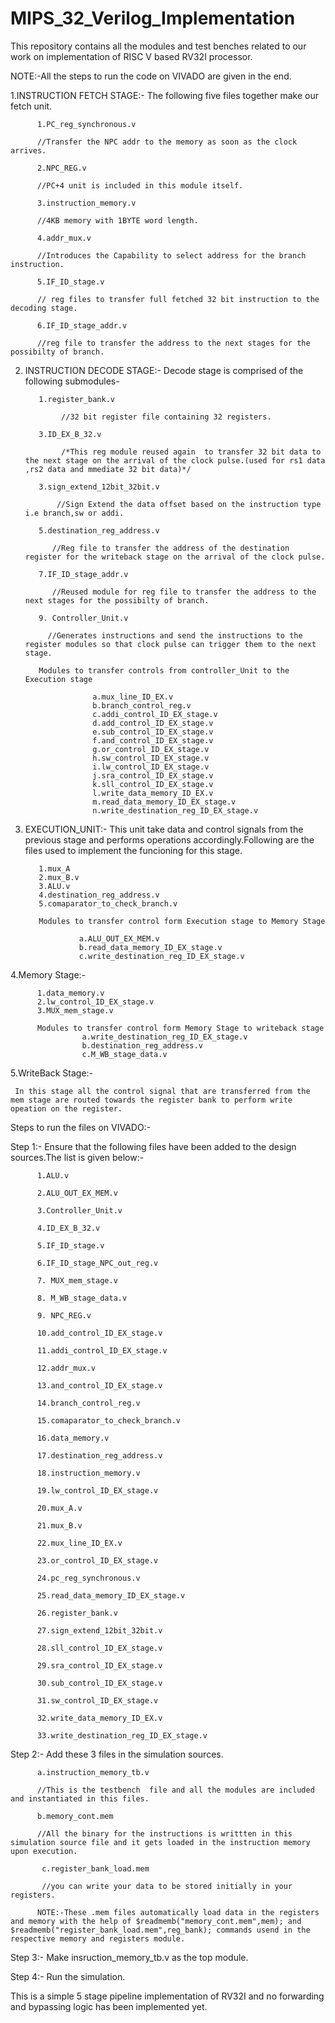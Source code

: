 # MIPS_32_Verilog_Implementation

This repository contains all  the modules and test benches related to our work on implementation of RISC V based RV32I processor.

NOTE:-All the steps to run the code on VIVADO are given in the end.


1.INSTRUCTION FETCH STAGE:- The following five files together make our fetch unit.

          1.PC_reg_synchronous.v 
          
          //Transfer the NPC addr to the memory as soon as the clock arrives.
          
          2.NPC_REG.v
          
          //PC+4 unit is included in this module itself.
          
          3.instruction_memory.v 
          
          //4KB memory with 1BYTE word length.
          
          4.addr_mux.v  
          
          //Introduces the Capability to select address for the branch instruction.
          
          5.IF_ID_stage.v
          
          // reg files to transfer full fetched 32 bit instruction to the decoding stage.
          
          6.IF_ID_stage_addr.v
          
          //reg file to transfer the address to the next stages for the possibilty of branch.
          
     
2. INSTRUCTION DECODE STAGE:- Decode stage is comprised of the following submodules-

          1.register_bank.v 
          
               //32 bit register file containing 32 registers.
               
          3.ID_EX_B_32.v 
                                     
               /*This reg module reused again  to transfer 32 bit data to the next stage on the arrival of the clock pulse.(used for rs1 data ,rs2 data and mmediate 32 bit data)*/
               
          3.sign_extend_12bit_32bit.v
          
              //Sign Extend the data offset based on the instruction type i.e branch,sw or addi.
              
          5.destination_reg_address.v  
                    
             //Reg file to transfer the address of the destination register for the writeback stage on the arrival of the clock pulse.
             
          7.IF_ID_stage_addr.v  
                         
             //Reused module for reg file to transfer the address to the next stages for the possibilty of branch. 
             
          9. Controller_Unit.v  
                    
            //Generates instructions and send the instructions to the  register modules so that clock pulse can trigger them to the next stage.
            
          Modules to transfer controls from controller_Unit to the Execution stage
          
                      a.mux_line_ID_EX.v
                      b.branch_control_reg.v
                      c.addi_control_ID_EX_stage.v
                      d.add_control_ID_EX_stage.v
                      e.sub_control_ID_EX_stage.v
                      f.and_control_ID_EX_stage.v
                      g.or_control_ID_EX_stage.v
                      h.sw_control_ID_EX_stage.v
                      i.lw_control_ID_EX_stage.v
                      j.sra_control_ID_EX_stage.v
                      k.sll_control_ID_EX_stage.v
                      l.write_data_memory_ID_EX.v
                      m.read_data_memory_ID_EX_stage.v
                      n.write_destination_reg_ID_EX_stage.v
                      
3. EXECUTION_UNIT:- This unit take data and control signals from the previous stage and performs operations accordingly.Following are the files used to implement the funcioning for this stage.
          
          1.mux_A
          2.mux_B.v
          3.ALU.v
          4.destination_reg_address.v
          5.comaparator_to_check_branch.v
          
          Modules to transfer control form Execution stage to Memory Stage
                   
                   a.ALU_OUT_EX_MEM.v
                   b.read_data_memory_ID_EX_stage.v
                   c.write_destination_reg_ID_EX_stage.v
                   
          
4.Memory Stage:-
          
          1.data_memory.v
          2.lw_control_ID_EX_stage.v
          3.MUX_mem_stage.v
          
          Modules to transfer control form Memory Stage to writeback stage
                    a.write_destination_reg_ID_EX_stage.v
                    b.destination_reg_address.v
                    c.M_WB_stage_data.v
                    
5.WriteBack Stage:-

     In this stage all the control signal that are transferred from the mem stage are routed towards the register bank to perform write opeation on the register.

            




Steps to run the files on VIVADO:-

Step 1:- Ensure that the following files have been added to the design sources.The list is given below:-

          1.ALU.v

          2.ALU_OUT_EX_MEM.v

          3.Controller_Unit.v

          4.ID_EX_B_32.v

          5.IF_ID_stage.v

          6.IF_ID_stage_NPC_out_reg.v

          7. MUX_mem_stage.v

          8. M_WB_stage_data.v

          9. NPC_REG.v

          10.add_control_ID_EX_stage.v

          11.addi_control_ID_EX_stage.v

          12.addr_mux.v

          13.and_control_ID_EX_stage.v

          14.branch_control_reg.v

          15.comaparator_to_check_branch.v

          16.data_memory.v

          17.destination_reg_address.v

          18.instruction_memory.v

          19.lw_control_ID_EX_stage.v

          20.mux_A.v

          21.mux_B.v

          22.mux_line_ID_EX.v

          23.or_control_ID_EX_stage.v

          24.pc_reg_synchronous.v

          25.read_data_memory_ID_EX_stage.v

          26.register_bank.v

          27.sign_extend_12bit_32bit.v

          28.sll_control_ID_EX_stage.v

          29.sra_control_ID_EX_stage.v

          30.sub_control_ID_EX_stage.v

          31.sw_control_ID_EX_stage.v

          32.write_data_memory_ID_EX.v

          33.write_destination_reg_ID_EX_stage.v


Step 2:- Add these 3 files in the simulation sources.
          
          a.instruction_memory_tb.v
          
          //This is the testbench  file and all the modules are included and instantiated in this files.
          
          b.memory_cont.mem
          
          //All the binary for the instructions is writtten in this simulation source file and it gets loaded in the instruction memory upon execution.
                
           c.register_bank_load.mem
           
           //you can write your data to be stored initially in your registers.
          
          NOTE:-These .mem files automatically load data in the registers and memory with the help of $readmemb("memory_cont.mem",mem); and $readmemb("register_bank_load.mem",reg_bank); commands usend in the respective memory and registers module.
                   
 Step 3:- Make insruction_memory_tb.v as the top module.
 
 Step 4:- Run the simulation.
          
          
                    
          
          
          
This is a simple 5 stage pipeline implementation of RV32I and no forwarding and bypassing logic has been implemented yet.
